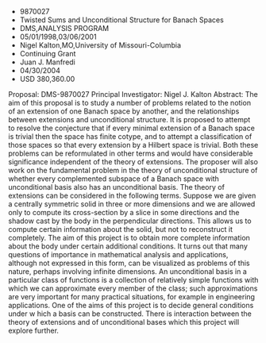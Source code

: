 
* 9870027
* Twisted Sums and Unconditional Structure for Banach Spaces
* DMS,ANALYSIS PROGRAM
* 05/01/1998,03/06/2001
* Nigel Kalton,MO,University of Missouri-Columbia
* Continuing Grant
* Juan J. Manfredi
* 04/30/2004
* USD 380,360.00

Proposal: DMS-9870027 Principal Investigator: Nigel J. Kalton Abstract: The aim
of this proposal is to study a number of problems related to the notion of an
extension of one Banach space by another, and the relationships between
extensions and unconditional structure. It is proposed to attempt to resolve the
conjecture that if every minimal extension of a Banach space is trivial then the
space has finite cotype, and to attempt a classification of those spaces so that
every extension by a Hilbert space is trivial. Both these problems can be
reformulated in other terms and would have considerable significance independent
of the theory of extensions. The proposer will also work on the fundamental
problem in the theory of unconditional structure of whether every complemented
subspace of a Banach space with unconditional basis also has an unconditional
basis. The theory of extensions can be considered in the following terms.
Suppose we are given a centrally symmetric solid in three or more dimensions and
we are allowed only to compute its cross-section by a slice in some directions
and the shadow cast by the body in the perpendicular directions. This allows us
to compute certain information about the solid, but not to reconstruct it
completely. The aim of this project is to obtain more complete information about
the body under certain additional conditions. It turns out that many questions
of importance in mathematical analysis and applications, although not expressed
in this form, can be visualized as problems of this nature, perhaps involving
infinite dimensions. An unconditional basis in a particular class of functions
is a collection of relatively simple functions with which we can approximate
every member of the class; such approximations are very important for many
practical situations, for example in engineering applications. One of the aims
of this project is to decide general conditions under w hich a basis can be
constructed. There is interaction between the theory of extensions and of
unconditional bases which this project will explore further.

